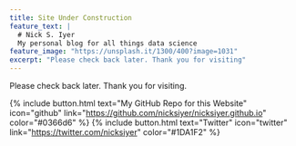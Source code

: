 ```yaml
---
title: Site Under Construction
feature_text: |
  # Nick S. Iyer 
  My personal blog for all things data science
feature_image: "https://unsplash.it/1300/400?image=1031"
excerpt: "Please check back later. Thank you for visiting"
---
```


Please check back later. Thank you for visiting.

{% include button.html text="My GitHub Repo for this Website" icon="github" link="https://github.com/nicksiyer/nicksiyer.github.io" color="#0366d6" %} {% include button.html text="Twitter" icon="twitter" link="https://twitter.com/nicksiyer" color="#1DA1F2" %} 
